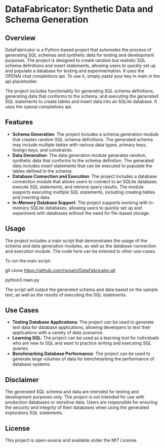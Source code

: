 # DataFabricator: Synthetic Data and Schema Generation

## Overview

DataFabricator is a Python-based project that automates the process of generating SQL schemas and synthetic data for testing and development purposes. The project is designed to create random but realistic SQL schema definitions and insert statements, allowing users to quickly set up and populate a database for testing and experimentation. It uses the OPENAI chat completions api. To use it, simply paste your key in main in the api placeholder.

The project includes functionality for generating SQL schema definitions, generating data that conforms to the schema, and executing the generated SQL statements to create tables and insert data into an SQLite database. It uses the openai completions api.

## Features
- **Schema Generation**: The project includes a schema generation module that creates random SQL schema definitions. The generated schema may include multiple tables with various data types, primary keys, foreign keys, and constraints.
- **Data Generation**: The data generation module generates random, synthetic data that conforms to the schema definition. The generated data includes insert statements that can be executed to populate the tables defined in the schema.
- **Database Connection and Execution**: The project includes a database connection module that allows users to connect to an SQLite database, execute SQL statements, and retrieve query results. The module supports executing multiple SQL statements, including creating tables and inserting data.
- **In-Memory Database Support**: The project supports working with in-memory SQLite databases, allowing users to quickly set up and experiment with databases without the need for file-based storage.

## Usage
The project includes a main script that demonstrates the usage of the schema and data generation modules, as well as the database connection and execution module. The code here can be extened to other use-cases.

To run the main script:

git clone https://github.com/roroarij/DataFabricator.git

python3 main.py

The script will output the generated schema and data based on the sample text, as well as the results of executing the SQL statements. 

## Use Cases
- **Testing Database Applications**: The project can be used to generate test data for database applications, allowing developers to test their applications with a variety of data scenarios.
- **Learning SQL**: The project can be used as a learning tool for individuals who are new to SQL and want to practice writing and executing SQL queries.
- **Benchmarking Database Performance**: The project can be used to generate large volumes of data for benchmarking the performance of database systems.

## Disclaimer
The generated SQL schema and data are intended for testing and development purposes only. The project is not intended for use with production databases or sensitive data. Users are responsible for ensuring the security and integrity of their databases when using the generated exploratory SQL statements.

## License
This project is open-source and available under the MIT License.
